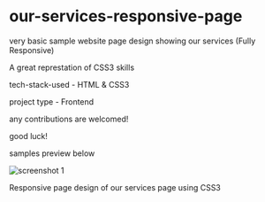 # our-services-responsive-page

very basic sample website page design showing our services (Fully Responsive)

A great represtation of CSS3 skills

tech-stack-used - HTML & CSS3 

project type - Frontend

any contributions are welcomed!

good luck!


samples preview below


![screenshot 1](https://user-images.githubusercontent.com/88980729/185944518-e8f4d41e-7458-475e-81d3-11043be331d1.png)


Responsive page design of our services page using CSS3
